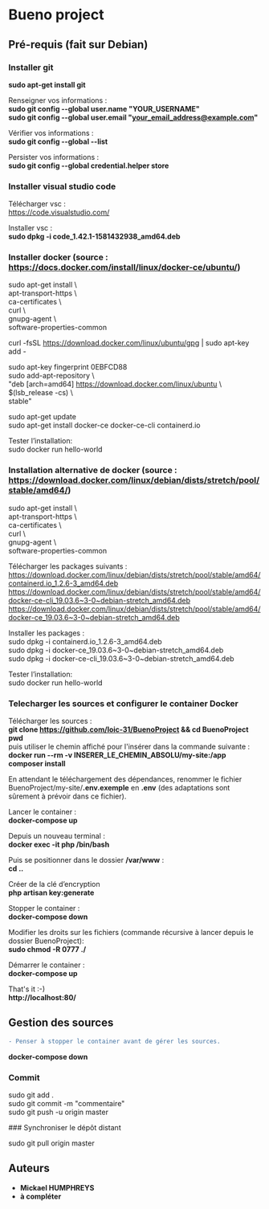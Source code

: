  
# Bueno project

## Pré-requis (fait sur Debian)

### Installer git

**sudo apt-get install git**  

Renseigner vos informations :    
**sudo git config --global user.name "YOUR_USERNAME"**  
**sudo git config --global user.email "your_email_address@example.com"**  

Vérifier vos informations :  
**sudo git config --global --list**  

Persister vos informations :  
**sudo git config --global credential.helper store**  

### Installer visual studio code

Télécharger vsc :  
https://code.visualstudio.com/  

Installer vsc :  
**sudo dpkg -i code_1.42.1-1581432938_amd64.deb**  

### Installer docker (source : https://docs.docker.com/install/linux/docker-ce/ubuntu/)  

sudo apt-get install \  
    apt-transport-https \  
    ca-certificates \  
    curl \  
    gnupg-agent \  
    software-properties-common   

    
curl -fsSL https://download.docker.com/linux/ubuntu/gpg | sudo apt-key add -  
    
sudo apt-key fingerprint 0EBFCD88  
sudo add-apt-repository \  
   "deb [arch=amd64] https://download.docker.com/linux/ubuntu \  
   $(lsb_release -cs) \  
   stable"  
   
sudo apt-get update  
sudo apt-get install docker-ce docker-ce-cli containerd.io  

Tester l’installation:  
sudo docker run hello-world  

### Installation alternative de docker (source : https://download.docker.com/linux/debian/dists/stretch/pool/stable/amd64/)  

sudo apt-get install \  
    apt-transport-https \  
    ca-certificates \  
    curl \  
    gnupg-agent \  
    software-properties-common   

Télécharger les packages suivants :  
https://download.docker.com/linux/debian/dists/stretch/pool/stable/amd64/containerd.io_1.2.6-3_amd64.deb  
https://download.docker.com/linux/debian/dists/stretch/pool/stable/amd64/docker-ce-cli_19.03.6~3-0~debian-stretch_amd64.deb  
https://download.docker.com/linux/debian/dists/stretch/pool/stable/amd64/docker-ce_19.03.6~3-0~debian-stretch_amd64.deb  

Installer les packages :  
sudo dpkg -i containerd.io_1.2.6-3_amd64.deb   
sudo dpkg -i docker-ce_19.03.6~3-0~debian-stretch_amd64.deb  
sudo dpkg -i docker-ce-cli_19.03.6~3-0~debian-stretch_amd64.deb  

Tester l’installation:  
sudo docker run hello-world  


### Telecharger les sources et configurer le container Docker  

Télécharger les sources :    
**git clone https://github.com/loic-31/BuenoProject && cd BuenoProject**  
**pwd**   
puis utiliser le chemin affiché pour l'insérer dans la commande suivante :  
<strong>docker run --rm -v INSERER_LE_CHEMIN_ABSOLU/my-site:/app composer install</strong>  

En attendant le téléchargement des dépendances, renommer le fichier BuenoProject/my-site/**.env.exemple** en **.env**
(des adaptations sont sûrement à prévoir dans ce fichier).  

Lancer le container :  
**docker-compose up**  

Depuis un nouveau terminal :  
**docker exec -it php /bin/bash**  

Puis se positionner dans le dossier **/var/www** :  
**cd ..**  

Créer de la clé d’encryption  
**php artisan key:generate**  

Stopper le container :  
**docker-compose down**  

Modifier les droits sur les fichiers (commande récursive à lancer depuis le dossier BuenoProject):  
**sudo chmod -R 0777 ./**  

Démarrer le container :  
**docker-compose up**  

That's it :-)    
**http://localhost:80/**  

## Gestion des sources

```diff
- Penser à stopper le container avant de gérer les sources.
```
  
**docker-compose down**

### Commit  

sudo git add .  
sudo git commit -m "commentaire"  
sudo git push -u origin master

### Synchroniser le dépôt distant  

sudo git pull origin master  

## Auteurs

* **Mickael HUMPHREYS**
* **à compléter**
